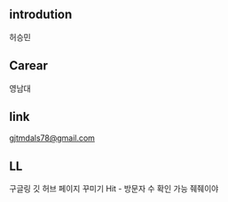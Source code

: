 ## introdution
허승민
## Carear
영남대
## link
gjtmdals78@gmail.com
## LL
구글링 깃 허브 페이지 꾸미기
Hit - 방문자 수 확인 가능 줴줴이야

